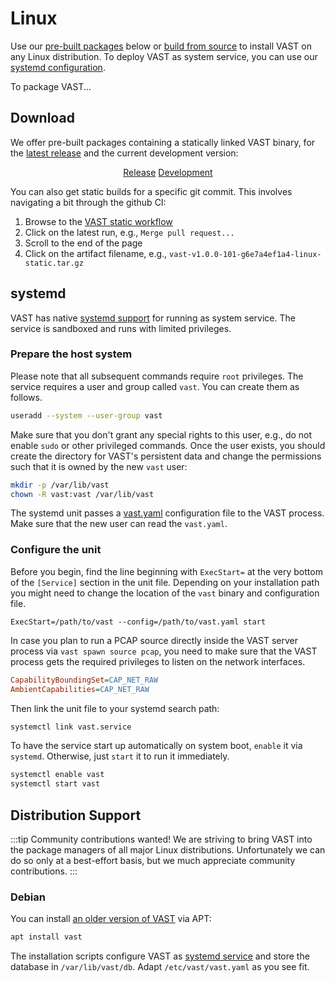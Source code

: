 # Linux

Use our [pre-built packages](#download) below or [build from
source](/docs/setup-vast/build) to install VAST on any Linux distribution. To
deploy VAST as system service, you can use our [systemd
configuration](#systemd).

To package VAST...

## Download

We offer pre-built packages containing a statically linked VAST binary, for the
[latest release](https://github.com/tenzir/vast/releases/latest) and the current
development version:

<div align="center" class="padding-bottom--md">
  <a class="button button--md button--primary margin--sm" href="https://github.com/tenzir/vast/releases/latest/download/vast-linux-static.tar.gz">Release</a>
  <a class="button button--md button--info margin--md" href="https://github.com/tenzir/vast/releases/latest/download/vast-linux-static.tar.gz">Development</a>
</div>

You can also get static builds for a specific git commit. This involves
navigating a bit through the github CI:

1. Browse to the [VAST static workflow][vast-workflow]
2. Click on the latest run, e.g., `Merge pull request...`
3. Scroll to the end of the page
4. Click on the artifact filename, e.g.,
   `vast-v1.0.0-101-g6e7a4ef1a4-linux-static.tar.gz`

[vast-workflow]: https://github.com/tenzir/vast/actions?query=branch%3Amaster+workflow%3A%22VAST%22

## systemd

VAST has native [systemd
support](https://github.com/tenzir/vast/tree/master/systemd/) for running as
system service. The service is sandboxed and runs with limited privileges.

### Prepare the host system

Please note that all subsequent commands require `root` privileges. The service
requires a user and group called `vast`. You can create them as follows.

```bash
useradd --system --user-group vast
```

Make sure that you don't grant any special rights to this user, e.g., do not
enable `sudo` or other privileged commands. Once the user exists, you should
create the directory for VAST's persistent data and change the permissions such
that it is owned by the new `vast` user:

```bash
mkdir -p /var/lib/vast
chown -R vast:vast /var/lib/vast
```

The systemd unit passes a
[vast.yaml](https://github.com/tenzir/vast/tree/master/systemd/) configuration
file to the VAST process. Make sure that the new user can read the `vast.yaml`.

### Configure the unit

Before you begin, find the line beginning with `ExecStart=` at the very bottom
of the `[Service]` section in the unit file. Depending on your installation path
you might need to change the location of the `vast` binary and configuration
file.

```config
ExecStart=/path/to/vast --config=/path/to/vast.yaml start
```

In case you plan to run a PCAP source directly inside the VAST server process
via `vast spawn source pcap`, you need to make sure that the VAST process gets
the required privileges to listen on the network interfaces.

```ini
CapabilityBoundingSet=CAP_NET_RAW
AmbientCapabilities=CAP_NET_RAW
```

Then link the unit file to your systemd search path:

```bash
systemctl link vast.service
```

To have the service start up automatically on system boot, `enable` it via
`systemd`. Otherwise, just `start` it to run it immediately.

```bash
systemctl enable vast
systemctl start vast
```

## Distribution Support

:::tip Community contributions wanted!
We are striving to bring VAST into the package managers of all major Linux
distributions. Unfortunately we can do so only at a best-effort basis, but
we much appreciate community contributions.
:::

### Debian

You can install [an older version of VAST](https://salsa.debian.org/debian/vast)
via APT:

```bash
apt install vast
```

The installation scripts configure VAST as [systemd
service][debian-vast-systemd-service] and store the database in
`/var/lib/vast/db`. Adapt `/etc/vast/vast.yaml` as you see fit.

[debian-vast-systemd-service]: https://salsa.debian.org/debian/vast/-/blob/master/debian/service
